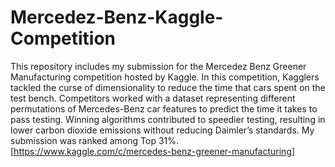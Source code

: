# Mercedez-Benz-Kaggle-Competition

 This repository includes my submission for the Mercedez Benz Greener Manufacturing competition hosted by Kaggle.
In this competition, Kagglers tackled the curse of dimensionality to reduce the time that cars spent on the test bench. Competitors 
worked with a dataset representing different permutations of Mercedes-Benz car features to predict the time it takes to pass testing. 
Winning algorithms contributed to speedier testing, resulting in lower carbon dioxide emissions without reducing Daimler’s standards.
My submission was ranked among Top 31%. [https://www.kaggle.com/c/mercedes-benz-greener-manufacturing]
